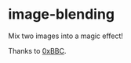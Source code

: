# image-blending
Mix two images into a magic effect!

Thanks to <a href = "https://blog.0xbbc.com/2016/09/magic-image-alpha-channel/">0xBBC</a>.

